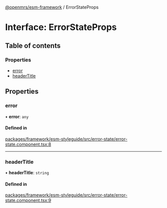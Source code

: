 [@openmrs/esm-framework](../API.md) / ErrorStateProps

# Interface: ErrorStateProps

## Table of contents

### Properties

- [error](ErrorStateProps.md#error)
- [headerTitle](ErrorStateProps.md#headertitle)

## Properties

### error

• **error**: `any`

#### Defined in

[packages/framework/esm-styleguide/src/error-state/error-state.component.tsx:8](https://github.com/its-kios09/openmrs-esm-core/blob/main/packages/framework/esm-styleguide/src/error-state/error-state.component.tsx#L8)

___

### headerTitle

• **headerTitle**: `string`

#### Defined in

[packages/framework/esm-styleguide/src/error-state/error-state.component.tsx:9](https://github.com/its-kios09/openmrs-esm-core/blob/main/packages/framework/esm-styleguide/src/error-state/error-state.component.tsx#L9)
